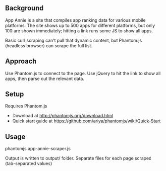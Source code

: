 Background
----------
App Annie is a site that compiles app ranking data for various mobile platforms. The site shows up to 500 apps for different platforms, but only 100 are shown immediately; hitting a link runs some JS to show all apps.

Basic curl scraping can't pull that dynamic content, but Phantom.js (headless browser) can scrape the full list.

Approach
--------
Use Phantom.js to connect to the page. Use jQuery to hit the link to show all apps, then parse out the relevant data.

Setup
-----
Requires Phantom.js
- Download at http://phantomjs.org/download.html
- Quick start guide at https://github.com/ariya/phantomjs/wiki/Quick-Start

Usage
-----
phantomjs app-annie-scraper.js

Output is written to output/ folder. Separate files for each page scraped (tab-separated values)
